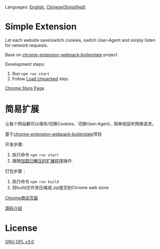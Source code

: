 Languages: [English](#simple-extension), [Chinese(Simplified)](#简易扩展)

# Simple Extension
Let each website save/switch cookies, switch User-Agent and simply listen for network requests.

Base on [chrome-extension-webpack-boilerplate](https://github.com/samuelsimoes/chrome-extension-webpack-boilerplate) project

Development steps:
1. Run `npm run start`
2. Follow [Load Unpacked](https://developer.chrome.com/extensions/getstarted#manifest) step.

[Chrome Store Page](https://chrome.google.com/webstore/detail/ofhbnimjijmnaigdfhhmhegnlmcbilba)




# 简易扩展
让每个网站都可以保存/切换Cookies、切换User-Agent，简单地监听网络请求。

基于[chrome-extension-webpack-boilerplate](https://github.com/samuelsimoes/chrome-extension-webpack-boilerplate)项目

开发步骤:
1. 执行命令 `npm run start`
2. 跟随[加载已解压的扩展程序](https://developer.chrome.com/extensions/getstarted#manifest)操作.

打包步骤：
1. 执行命令 `npm run build`
2. 将build文件夹压缩成.zip提交到Chrome web store

[Chrome商店页面](https://chrome.google.com/webstore/detail/ofhbnimjijmnaigdfhhmhegnlmcbilba)

[源码介绍](https://www.v2ex.com/t/531963)



# License
[GNU GPL v3.0](https://www.gnu.org/licenses/gpl-3.0.html)